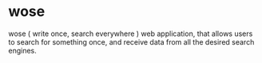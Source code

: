 # wose
wose ( write once, search everywhere ) web application, that allows users to search for something once, and receive data from all the desired search engines.
